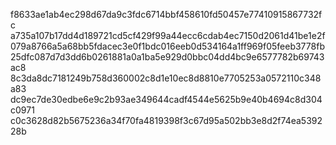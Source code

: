 f8633ae1ab4ec298d67da9c3fdc6714bbf458610fd50457e77410915867732fc
a735a107b17dd4d189721cd5cf429f99a44ecc6cdab4ec7150d2061d41be1e2f
079a8766a5a68bb5fdacec3e0f1bdc016eeb0d534164a1ff969f05feeb3778fb
25dfc087d7d3dd6b0261881a0a1ba5e929d0bbc04dd4bc9e6577782b69743ac8
8c3da8dc7181249b758d360002c8d1e10ec8d8810e7705253a0572110c348a83
dc9ec7de30edbe6e9c2b93ae349644cadf4544e5625b9e40b4694c8d304c0971
c0c3628d82b5675236a34f70fa4819398f3c67d95a502bb3e8d2f74ea539228b
